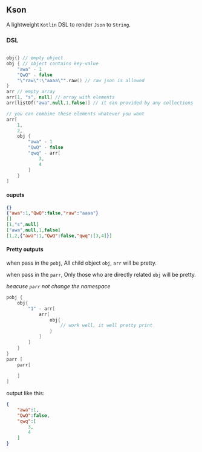 ## Kson

A lightweight `Kotlin` DSL to render `Json` to `String`.

### DSL

```kotlin

obj{} // empty object
obj { // object contains key-value
    "awa" - 1
    "QwQ" - false
    "\"raw\":\"aaaa\"".raw() // raw json is allowed
}
arr // empty array
arr[1, "s", null] // array with elements
arr[listOf("awa",null,1,false)] // it can provided by any collections

// you can combine these elements whatever you want
arr[
    1, 
    2,
    obj {
        "awa" - 1
        "QwQ" - false
        "qwq" - arr[
            3,
            4
        ]
    }
]
```

#### ouputs

```json
{}
{"awa":1,"QwQ":false,"raw":"aaaa"}
[]
[1,"s",null]
["awa",null,1,false]
[1,2,{"awa":1,"QwQ":false,"qwq":[3,4]}]
```

#### Pretty outputs

when pass in the `pobj`, All child object `obj`, `arr` will be pretty.

when pass in the `parr`, Only those who are directly related `obj` will be pretty.

*beacuse `parr` not change the namespace*

```kotlin
pobj {
    obj{
        "1" - arr[
            arr[
                obj{
                    // work well, it well pretty print
                }
            ]
        ]
    }
}
parr [
    parr[
        
    ]
]
```

output like this:

```json
{
	"awa":1,
	"QwQ":false,
	"qwq":[
		3,
		4
	]
}
```

